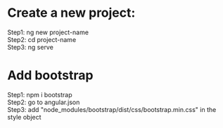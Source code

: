 # Create a new project:

Step1: ng new project-name  
Step2: cd project-name  
Step3: ng serve

# Add bootstrap

Step1: npm i bootstrap  
Step2: go to angular.json  
Step3: add "node_modules/bootstrap/dist/css/bootstrap.min.css" in the style object
